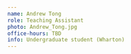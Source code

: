 ```yaml
---
name: Andrew Tong
role: Teaching Assistant
photo: Andrew_Tong.jpg
office-hours: TBD
info: Undergraduate student (Wharton)
---
```


